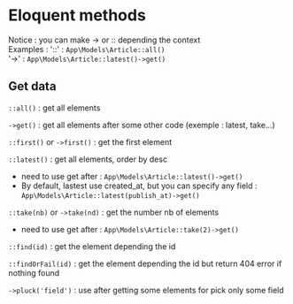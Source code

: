 # Eloquent methods

Notice : you can make -> or :: depending the context  
Examples : 
'::' : `App\Models\Article::all()`    
'->' : `App\Models\Article::latest()->get()`


## Get data

`::all()` : get all elements  

`->get()` : get all elements after some other code (exemple : latest, take...) 

`::first()` or `->first()` : get the first element   

`::latest()` : get all elements, order by desc
* need to use get after : `App\Models\Article::latest()->get()`   
* By default, lastest use created_at, but you can specify any field : `App\Models\Article::latest(publish_at)->get()`   

`::take(nb)` or `->take(nd)` : get the number nb of elements    
* need to use get after : `App\Models\Article::take(2)->get()`   

`::find(id)` : get the element depending the id

`::findOrFail(id)` : get the element depending the id but return 404 error if nothing found

`->pluck('field')` : use after getting some elements for pick only some field